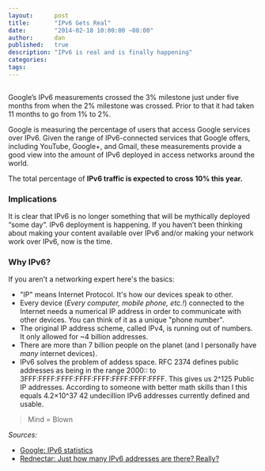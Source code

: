 ```yaml
---
layout:      post
title:       "IPv6 Gets Real"
date:        "2014-02-18 10:00:00 −08:00"
author:      dan
published:   true
description: "IPv6 is real and is finally happening"
categories:
tags:
---
```


<img class="lazy img-rounded img-responsive" src="data:image/gif;base64,R0lGODlhAQABAIABAP///wAAACwAAAAAAQABAAACAkQBADs=" alt="IPv6 at Google" data-src="/assets/img/IPv6-google.jpg">

Google’s IPv6 measurements crossed the 3% milestone just under five months from when the 2% milestone was crossed.  Prior to that it had taken 11 months to go from 1% to 2%.  
<!-- more -->
Google is measuring the percentage of users that access Google services over IPv6.  Given the range of IPv6-connected services that Google offers, including YouTube, Google+, and Gmail, these measurements provide a good view into the amount of IPv6 deployed in access networks around the world. 

The total percentage of **IPv6 traffic is expected to cross 10% this year.**

### Implications

It is clear that IPv6 is no longer something that will be mythically deployed “some day“.  IPv6 deployment is happening. If you haven’t been thinking about making your content available over IPv6 and/or making your network work over IPv6, now is the time.

### Why IPv6?

If you aren't a networking expert here's the basics:

 - "IP" means Internet Protocol.  It's how our devices speak to other.
 - Every device (_Every computer, mobile phone, etc.!_) connected to the Internet needs a numerical IP address in order to communicate with other devices. You can think of it as a unique "phone number". 
 -  The original IP address scheme, called IPv4, is running out of numbers. It only allowed for ~4 billion addresses. 
 -  There are more than 7 billion people on the planet (and I personally have _many_ internet devices).
 -  IPv6 solves the problem of addess space.  RFC 2374 defines public addresses as being in the range 2000:: to 3FFF:FFFF:FFFF:FFFF:FFFF:FFFF:FFFF:FFFF. This gives us 2^125 Public IP addresses.  According to someone with better math skills than I this equals 4.2×10^37 42 undecillion IPv6 addresses currently defined and usable.  

> Mind = Blown

_Sources:_

* [Google: IPv6 statistics](http://www.google.com/intl/en/ipv6/statistics.html)
* [Rednectar: Just how many IPv6 addresses are there? Really?](http://rednectar.net/2012/05/24/just-how-many-ipv6-addresses-are-there-really/)






